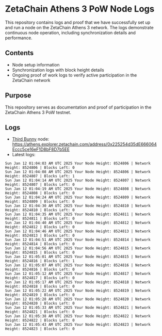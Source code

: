 # ZetaChain Athens 3 PoW Node Logs
This repository contains logs and proof that we have successfully set up and run a node on the ZetaChain Athens 3 network. The logs demonstrate continuous node operation, including synchronization details and performance.

## Contents
- Node setup information
- Synchronization logs with block height details
- Ongoing proof of work logs to verify active participation in the ZetaChain network

## Purpose
This repository serves as documentation and proof of participation in the ZetaChain Athens 3 PoW testnet.

## Logs

- [Third Bunny](https://thirdbunny.xyz/) node: https://athens.explorer.zetachain.com/address/0x225254d35dE666064Eccc5ce16eF1D8bF8D7b5EE
- Latest logs:
```
Sun Jan 12 01:04:03 AM UTC 2025 Your Node Height: 8524806 | Network Height: 8524806 | Blocks Left: 0
Sun Jan 12 01:04:08 AM UTC 2025 Your Node Height: 8524806 | Network Height: 8524807 | Blocks Left: 1
Sun Jan 12 01:04:14 AM UTC 2025 Your Node Height: 8524807 | Network Height: 8524807 | Blocks Left: 0
Sun Jan 12 01:04:19 AM UTC 2025 Your Node Height: 8524808 | Network Height: 8524808 | Blocks Left: 0
Sun Jan 12 01:04:24 AM UTC 2025 Your Node Height: 8524809 | Network Height: 8524809 | Blocks Left: 0
Sun Jan 12 01:04:30 AM UTC 2025 Your Node Height: 8524810 | Network Height: 8524810 | Blocks Left: 0
Sun Jan 12 01:04:35 AM UTC 2025 Your Node Height: 8524811 | Network Height: 8524811 | Blocks Left: 0
Sun Jan 12 01:04:40 AM UTC 2025 Your Node Height: 8524812 | Network Height: 8524812 | Blocks Left: 0
Sun Jan 12 01:04:46 AM UTC 2025 Your Node Height: 8524813 | Network Height: 8524813 | Blocks Left: 0
Sun Jan 12 01:04:51 AM UTC 2025 Your Node Height: 8524814 | Network Height: 8524814 | Blocks Left: 0
Sun Jan 12 01:04:56 AM UTC 2025 Your Node Height: 8524815 | Network Height: 8524815 | Blocks Left: 0
Sun Jan 12 01:05:01 AM UTC 2025 Your Node Height: 8524815 | Network Height: 8524816 | Blocks Left: 1
Sun Jan 12 01:05:07 AM UTC 2025 Your Node Height: 8524816 | Network Height: 8524816 | Blocks Left: 0
Sun Jan 12 01:05:12 AM UTC 2025 Your Node Height: 8524817 | Network Height: 8524817 | Blocks Left: 0
Sun Jan 12 01:05:17 AM UTC 2025 Your Node Height: 8524818 | Network Height: 8524818 | Blocks Left: 0
Sun Jan 12 01:05:22 AM UTC 2025 Your Node Height: 8524819 | Network Height: 8524819 | Blocks Left: 0
Sun Jan 12 01:05:28 AM UTC 2025 Your Node Height: 8524820 | Network Height: 8524820 | Blocks Left: 0
Sun Jan 12 01:05:33 AM UTC 2025 Your Node Height: 8524821 | Network Height: 8524821 | Blocks Left: 0
Sun Jan 12 01:05:38 AM UTC 2025 Your Node Height: 8524822 | Network Height: 8524822 | Blocks Left: 0
Sun Jan 12 01:05:43 AM UTC 2025 Your Node Height: 8524823 | Network Height: 8524823 | Blocks Left: 0
```
